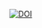 <a href="https://doi.org/10.5281/zenodo.16638135"><img src="https://zenodo.org/badge/1007176493.svg" alt="DOI"></a>
